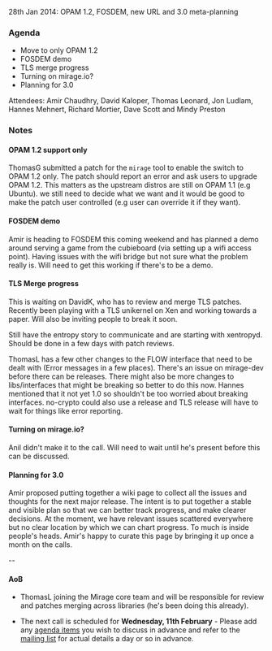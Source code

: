 28th Jan 2014: OPAM 1.2, FOSDEM, new URL and 3.0 meta-planning

### Agenda ###

- Move to only OPAM 1.2
- FOSDEM demo
- TLS merge progress
- Turning on mirage.io?
- Planning for 3.0

Attendees: 
Amir Chaudhry, David Kaloper, Thomas Leonard, Jon Ludlam, Hannes Mehnert,
Richard Mortier, Dave Scott and Mindy Preston


### Notes ###

#### OPAM 1.2 support only ####

ThomasG submitted a patch for the `mirage` tool to enable the switch to
OPAM 1.2 only. The patch should report an error and ask users to upgrade
OPAM 1.2. This matters as the upstream distros are still on OPAM 1.1 (e.g
Ubuntu).  we still need to decide what we want and it would be good to make
the patch user controlled (e.g user can override it if they want).

#### FOSDEM demo ####

Amir is heading to FOSDEM this coming weekend and has planned a demo around
serving a game from the cubieboard (via setting up a wifi access point).
Having issues with the wifi bridge but not sure what the problem really is.
Will need to get this working if there's to be a demo.

#### TLS Merge progress ####

This is waiting on DavidK, who has to review and merge TLS patches. Recently
been playing with a TLS unikernel on Xen and working towards a paper. Will
also be inviting people to break it soon.

Still have the entropy story to communicate and are starting with xentropyd.
Should be done in a few days with patch reviews.

ThomasL has a few other changes to the FLOW interface that need to be dealt
with (Error messages in a few places). There's an issue on mirage-dev before
there can be releases. There might also be more changes to libs/interfaces
that might be breaking so better to do this now. Hannes mentioned that it not
yet 1.0 so shouldn't be too worried about breaking interfaces. no-crypto could
also use a release and TLS release will have to wait for things like error
reporting.

#### Turning on mirage.io? ####

Anil didn't make it to the call. Will need to wait until he's present before
this can be discussed.


#### Planning for 3.0 ####

Amir proposed putting together a wiki page to collect all the issues and
thoughts for the next major release. The intent is to put together a stable
and visible plan so that we can better track progress, and make clearer
decisions. At the moment, we have relevant issues scattered everywhere but no
clear location by which we can chart progress.  To much is inside people's
heads. Amir's happy to curate this page by bringing it up once a month on the
calls.


-- 

#### AoB ####

- ThomasL joining the Mirage core team and will be responsible for review and
patches merging across libraries (he's been doing this already).

- The next call is scheduled for **Wednesday, 11th February** - Please add any
[agenda items][call-agenda] you wish to discuss in advance and refer to the
[mailing list][mir-mail] for actual details a day or so in advance.

[call-agenda]: https://github.com/mirage/mirage-www/wiki/Call-Agenda
[mir-mail]: http://lists.xenproject.org/cgi-bin/mailman/listinfo/mirageos-devel
